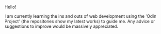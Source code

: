 Hello! 

I am currently learning the ins and outs of web development using the 'Odin Project' (the repositories show my latest works) to guide me. Any advice or suggestions to improve would be massively appreciated.



<!---
SamHughes971/SamHughes971 is a ✨ special ✨ repository because its `README.md` (this file) appears on your GitHub profile.
You can click the Preview link to take a look at your changes.
--->
